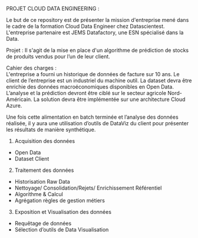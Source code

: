 PROJET CLOUD DATA ENGINEERING :

Le but de ce repository est de présenter la mission d'entreprise mené dans le cadre de la formation Cloud Data Engineer chez Datascientest.
L'entreprise partenaire est JEMS Datafactory, une ESN spécialisé dans la Data.

Projet : Il s'agit de la mise en place d'un algorithme de prédiction de stocks de produits vendus pour l’un de leur client. 

Cahier des charges :  
L'entreprise a fourni un historique de données de facture sur 10 ans. 
Le client de l’entreprise est un industriel du machine outil.
 La dataset devra être enrichie des données macroéconomiques disponibles en Open Data.  
L’analyse et la prédiction devront être ciblé sur le secteur agricole Nord-Américain.
La solution devra être implémentée sur une architecture Cloud Azure.

Une fois cette alimentation en batch terminée et l’analyse des données réalisée, il y aura une utilisation d’outils de DataViz du client pour présenter les résultats de manière synthétique.
1.	Acquisition des données
-	Open Data
-	Dataset Client

2.	Traitement des données
-	Historisation Raw Data
-	Nettoyage/ Consolidation/Rejets/ Enrichissement Référentiel
-	Algorithme & Calcul
-	Agrégation règles de gestion métiers

3.	Exposition et Visualisation des données
-	Requêtage de données
-	Sélection d’outils de Data Visualisation
